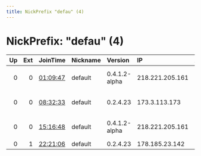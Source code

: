 ```yaml
---
title: NickPrefix "defau" (4)
---
```


# NickPrefix: "defau" (4)

|   Up |   Ext | JoinTime                                                                                            | Nickname   | Version       | IP              | AS                               | CC   |   ORp |   Dirp | OS      | Contact   |   eFamMembers |
|-----:|------:|:----------------------------------------------------------------------------------------------------|:-----------|:--------------|:----------------|:---------------------------------|:-----|------:|-------:|:--------|:----------|--------------:|
|    0 |     0 | [01:09:47](https://metrics.torproject.org/rs.html#details/4D3C26E11D95C71ABD0D7B96D133856ACA62F11F) | default    | 0.4.1.2-alpha | 218.221.205.161 | So-net Entertainment Corporation | jp   | 54836 |      0 | Windows | None      |             1 |
|    0 |     0 | [08:32:33](https://metrics.torproject.org/rs.html#details/E35F99BD4AB9F9AE1F2F7A2C6E40D7AE5545184E) | default    | 0.2.4.23      | 173.3.113.173   | Cablevision Systems Corp.        | us   |   443 |   9030 | Windows | None      |             1 |
|    0 |     0 | [15:16:48](https://metrics.torproject.org/rs.html#details/B60FE4DDD9DC7D9AAAE83D232250412C15F5EC9B) | default    | 0.4.1.2-alpha | 218.221.205.161 | So-net Entertainment Corporation | jp   | 54836 |      0 | Windows | None      |             1 |
|    0 |     1 | [22:21:06](https://metrics.torproject.org/rs.html#details/7BFA0B5A4EBEF64BFC37BCA0B3B74944A6A65DD9) | default    | 0.2.4.23      | 178.185.23.142  | Rostelecom                       | ru   |   443 |   9030 | Windows | None      |             1 |
